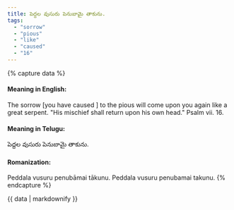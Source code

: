 ```yaml
---
title: పెద్దల వుసురు పెనుబామై తాకును.
tags:
  - "sorrow"
  - "pious"
  - "like"
  - "caused"
  - "16"
---
```


{% capture data %}
#### Meaning in English:
The sorrow [you have caused ] to the pious will come upon you again like a great serpent.
"His mischief shall return upon his own head." Psalm vii. 16.

#### Meaning in Telugu:
పెద్దల వుసురు పెనుబామై తాకును.

#### Romanization:
Peddala vusuru penubāmai tākunu.
Peddala vusuru penubamai takunu.
{% endcapture %}

{{ data | markdownify }}

